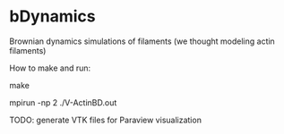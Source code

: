 # bDynamics
Brownian dynamics simulations of filaments (we thought modeling actin filaments)

How to make and run:

make

mpirun -np 2 ./V-ActinBD.out

TODO: generate VTK files for Paraview visualization
